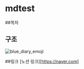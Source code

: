 # mdtest

##목차







## 구조
![blue_diary_emoji](https://github.com/user-attachments/assets/332a8690-5575-4aa2-8c03-be32d7c4d5d4)


##링크
[노션 링크][https://naver.com]
